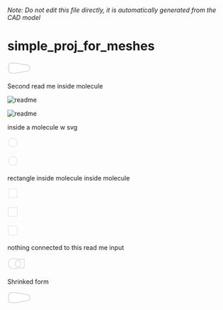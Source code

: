 ###### Note: Do not edit this file directly, it is automatically generated from the CAD model

# simple_proj_for_meshes

![](/project.svg)

 Second read me inside molecule 

![readme](/readme1719753462329.svg)

 

![readme](/readme1719753462329.svg)

inside a molecule w svg  

![readme](/readme1719753273629.svg)

 

![readme](/readme1719753273629.svg)

rectangle inside molecule inside molecule
 

![readme](/readme1719754980068.svg)

 

![readme](/readme1719754980068.svg)

 

![readme](/readme1719754980068.svg)

nothing connected to this read me input
 

![readme](/readme1719519431759.svg)

Shrinked form 

![readme](/readme1719596333544.svg)



